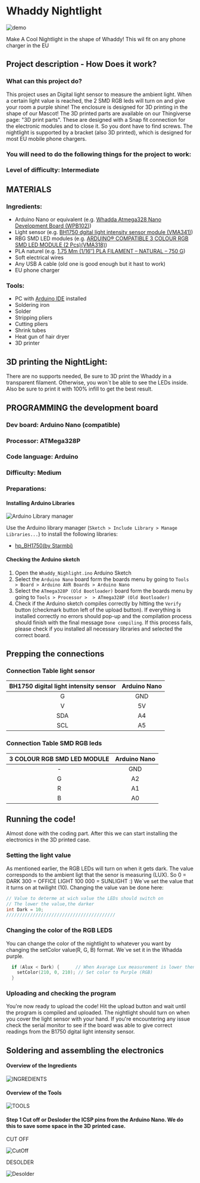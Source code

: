 # Whaddy Nightlight

![demo](./pictures/Demo.jpg)

Make A Cool Nightlight in the shape of Whaddy! This wil fit on any phone charger in the EU

## Project description - How Does it work?

### What can this project do?
This project uses an Digital light sensor to measure the ambient light. When a certain light value is reached, the 2 SMD RGB leds will turn on and give your room a purple shine!
The enclosure is designed for 3D printing in the shape of our Mascot!
The 3D printed parts are available on our Thingiverse page: "3D print parts". These are designed with a Snap fit connection for the electronic modules and to close it. So you dont have to find screws. 
The nightlight is supported by a bracket (also  3D printed), which is designed for most EU mobile phone chargers.

### You will need to do the following things for the project to work:

### Level of difficulty: Intermediate

## MATERIALS

### Ingredients:
* Arduino Nano or equivalent (e.g. [Whadda Atmega328 Nano Development Board (WPB102)](https://whadda.com/product/atmega328-development-board-wpb102/))
* Light sensor (e.g. [BH1750 dgital light intensity sensor module (VMA341)](https://whadda.com/product/bh1750-digital-light-intensity-sensor-module-vma341/))
* RBG SMD LED modules (e.g. [ARDUINO® COMPATIBLE 3 COLOUR RGB SMD LED MODULE (2 Pcs)(VMA318)](https://whadda.com/product/arduino-compatible-3-colour-rgb-smd-led-module-2-pcs-vma318/))
* PLA naturel (e.g. [1.75 Mm (1/16″) PLA FILAMENT – NATURAL – 750 G](https://whadda.com/product/1-75-mm-1-16-pla-filament-natural-750-g-pla175n07/))
* Soft electrical wires
* Any USB A cable (old one is good enough but it hast to work)
* EU phone charger

### Tools:
* PC with [Arduino IDE](https://www.arduino.cc/en/Main/Software) installed
* Soldering iron
* Solder
* Stripping pliers
* Cutting pliers
* Shrink tubes
* Heat gun of hair dryer
* 3D printer

## 3D printing the NightLight:

There are no supports needed, Be sure to 3D print the Whaddy in a transparent filament. Otherwise, you won`t be able to see the LEDs inside. 
Also be sure to print it with 100% infill to get the best result.

## PROGRAMMING  the development board

### Dev board: Arduino Nano (compatible)

### Processor: ATMega328P

### Code language: Arduino

### Difficulty: Medium

### Preparations:
#### Installing Arduino Libraries

![Arduino Library manager](./pictures/library_manager.jpg)


Use the Arduino library manager (```Sketch > Include Library > Manage Libraries...```) to install the following libraries:


* [hp_BH1750(by Starmbi)](https://github.com/Starmbi/hp_BH1750)

#### Checking the Arduino sketch

1) Open the ```Whaddy_Nighlight.ino``` Arduino Sketch
2) Select the ```Arduino Nano``` board form the boards menu by going to ```Tools > Board > Arduino AVR Boards > Arduino Nano```
3) Select the ```ATmega328P (Old Bootloader)``` board form the boards menu by going to ```Tools > Processor >  > ATmega328P (Old Bootloader)```
4) Check if the Arduino sketch compiles correctly by hitting the ```Verify``` button (checkmark button left of the upload button). If everything is installed correctly no errors should pop-up and the compilation process should finish with the final message ```Done compiling```. If this process fails, please check if you installed all necessary libraries and selected the correct board.

## Prepping the connections
### Connection Table light sensor
| BH1750 digital light intensity sensor | Arduino Nano |
|:-----------:|:---------------------:|
| G | GND |
| V | 5V |
| SDA | A4 |
| SCL | A5 |

### Connection Table SMD RGB leds 
|3 COLOUR RGB SMD LED MODULE | Arduino Nano |
|:-----------:|:---------------------:|
| - | GND |
| G | A2 |
| R | A1 |
| B | A0 |

## Running the code!

Almost done with the coding part. After this we can start installing the electronics in the 3D printed case.

### Setting the light value

As mentioned earlier, the RGB LEDs will turn on when it gets dark. The value corresponds to the ambient ligt that the senor is measuring (LUX). 
So 0 = DARK
300 = OFFICE LIGHT
100 000 = SUNLIGHT :) 
We`ve set the value that it turns on at twilight (10).
Changing the value van be done here:

```Cpp
// Value to determe at wich value the LEDs should switch on
// The lower the value,the darker 
int Dark = 10;
/////////////////////////////////////////
```

### Changing the color of the RGB LEDS 

You can change the color of the nightlight to whatever you want by changing the setColor value(R, G, B) format. We`ve set it in the Whadda purple. 

```Cpp
  if (Alux < Dark) {      // When Avarage Lux measurement is lower then....
    setColor(210, 0, 210); // Set color to Purple (RGB)
  }
  ```
### Uploading and checking the program
You're now ready to upload the code! Hit the upload button and wait until the program is compiled and uploaded. The nightlight should turn on when you cover the light sensor with your hand. If you're encountering any issue check the serial monitor to see if the board was able to give correct readings from the B1750 dgital light intensity sensor.

## Soldering and assembling the electronics
#### Overview of the Ingredients

![INGREDIENTS](./pictures/1.jpg)

#### Overview of the Tools
![TOOLS](./pictures/2.jpg)

#### Step 1 Cut off or Desloder the ICSP pins from the Arduino Nano. We do this to save some space in the 3D printed case.
CUT OFF

![CutOff](./pictures/3.jpg)

DESOLDER

![Desolder](./pictures/4.jpg)

